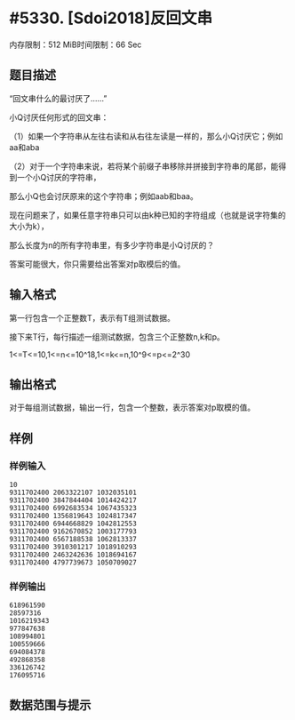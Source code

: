 # #5330. [Sdoi2018]反回文串

内存限制：512 MiB时间限制：66 Sec

## 题目描述

&ldquo;回文串什么的最讨厌了&hellip;&hellip;&rdquo;

小Q讨厌任何形式的回文串：

（1）如果一个字符串从左往右读和从右往左读是一样的，那么小Q讨厌它；例如aa和aba

（2）对于一个字符串来说，若将某个前缀子串移除并拼接到字符串的尾部，能得到一个小Q讨厌的字符串，

那么小Q也会讨厌原来的这个字符串；例如aab和baa。

现在问题来了，如果任意字符串只可以由k种已知的字符组成（也就是说字符集的大小为k），

那么长度为n的所有字符串里，有多少字符串是小Q讨厌的？

答案可能很大，你只需要给出答案对p取模后的值。

## 输入格式

第一行包含一个正整数T，表示有T组测试数据。

接下来T行，每行描述一组测试数据，包含三个正整数n,k和p。

1<=T<=10,1<=n<=10^18,1<=k<=n,10^9<=p<=2^30

## 输出格式

对于每组测试数据，输出一行，包含一个整数，表示答案对p取模的值。

## 样例

### 样例输入

    
    10
    9311702400 2063322107 1032035101
    9311702400 3847844404 1014424217
    9311702400 6992683534 1067435323
    9311702400 1356819643 1024817347
    9311702400 6944668829 1042812553
    9311702400 9162670852 1003177793
    9311702400 6567188538 1062813337
    9311702400 3910301217 1018910293
    9311702400 2463242636 1018694167
    9311702400 4797739673 1050709027
    

### 样例输出

    
    618961590
    28597316
    1016219343
    977847638
    108994801
    100559666
    694084378
    492868358
    336126742
    176095716
    

## 数据范围与提示
